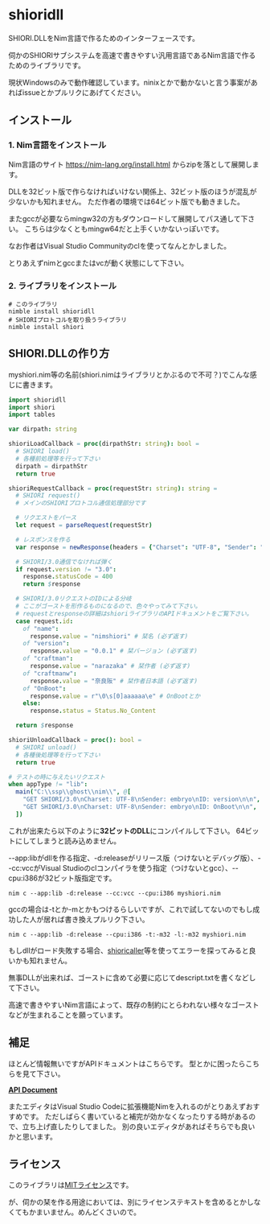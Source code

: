 # shioridll

SHIORI.DLLをNim言語で作るためのインターフェースです。

伺かのSHIORIサブシステムを高速で書きやすい汎用言語であるNim言語で作るためのライブラリです。

現状Windowsのみで動作確認しています。ninixとかで動かないと言う事案があればissueとかプルリクにあげてください。

## インストール

### 1. Nim言語をインストール

Nim言語のサイト https://nim-lang.org/install.html からzipを落として展開します。

DLLを32ビット版で作らなければいけない関係上、32ビット版のほうが混乱が少ないかも知れません。
ただ作者の環境では64ビット版でも動きました。

またgccが必要ならmingw32の方もダウンロードして展開してパス通して下さい。
こちらは少なくともmingw64だと上手くいかないっぽいです。

なお作者はVisual Studio Communityのclを使ってなんとかしました。

とりあえずnimとgccまたはvcが動く状態にして下さい。

### 2. ライブラリをインストール

```
# このライブラリ
nimble install shioridll
# SHIORIプロトコルを取り扱うライブラリ
nimble install shiori
```

## SHIORI.DLLの作り方

myshiori.nim等の名前(shiori.nimはライブラリとかぶるので不可？)でこんな感じに書きます。

```nim
import shioridll
import shiori
import tables

var dirpath: string

shioriLoadCallback = proc(dirpathStr: string): bool =
  # SHIORI load()
  # 各種前処理等を行って下さい
  dirpath = dirpathStr
  return true

shioriRequestCallback = proc(requestStr: string): string =
  # SHIORI request()
  # メインのSHIORIプロトコル通信処理部分です

  # リクエストをパース
  let request = parseRequest(requestStr)

  # レスポンスを作る
  var response = newResponse(headers = {"Charset": "UTF-8", "Sender": "nimshiori"}.newOrderedTable)

  # SHIORI/3.0通信でなければ弾く
  if request.version != "3.0":
    response.statusCode = 400
    return $response

  # SHIORI/3.0リクエストのIDによる分岐
  # ここがゴーストを形作るものになるので、色々やってみて下さい。
  # requestとresponseの詳細はshioriライブラリのAPIドキュメントをご覧下さい。
  case request.id:
    of "name":
      response.value = "nimshiori" # 栞名 (必ず返す)
    of "version":
      response.value = "0.0.1" # 栞バージョン (必ず返す)
    of "craftman":
      response.value = "narazaka" # 栞作者 (必ず返す)
    of "craftmanw":
      response.value = "奈良阪" # 栞作者日本語 (必ず返す)
    of "OnBoot":
      response.value = r"\0\s[0]aaaaaa\e" # OnBootとか
    else:
      response.status = Status.No_Content

  return $response

shioriUnloadCallback = proc(): bool =
  # SHIORI unload()
  # 各種後処理等を行って下さい
  return true

# テストの時に与えたいリクエスト
when appType != "lib":
  main("C:\\ssp\\ghost\\nim\\", @[
    "GET SHIORI/3.0\nCharset: UTF-8\nSender: embryo\nID: version\n\n",
    "GET SHIORI/3.0\nCharset: UTF-8\nSender: embryo\nID: OnBoot\n\n",
  ])
```

これが出来たら以下のように**32ビットのDLL**にコンパイルして下さい。
64ビットにしてしまうと読み込めません。

--app:libがdllを作る指定、-d:releaseがリリース版（つけないとデバッグ版）、--cc:vccがVisual Studioのclコンパイラを使う指定（つけないとgcc）、--cpu:i386が32ビット版指定です。
```
nim c --app:lib -d:release --cc:vcc --cpu:i386 myshiori.nim
```

gccの場合は-tとか-mとかもつけるらしいですが、これで試してないのでもし成功した人が居れば書き換えプルリク下さい。
```
nim c --app:lib -d:release --cpu:i386 -t:-m32 -l:-m32 myshiori.nim
```

もしdllがロード失敗する場合、[shioricaller](https://github.com/Narazaka/shioricaller)等を使ってエラーを探ってみると良いかも知れません。

無事DLLが出来れば、ゴーストに含めて必要に応じてdescript.txtを書くなどして下さい。

高速で書きやすいNim言語によって、既存の制約にとらわれない様々なゴーストなどが生まれることを願っています。

## 補足

ほとんど情報無いですがAPIドキュメントはこちらです。
型とかに困ったらこちらを見て下さい。

**[API Document](https://narazaka.github.io/shioridll-nim/)**

またエディタはVisual Studio Codeに拡張機能Nimを入れるのがとりあえずおすすめです。
ただしばらく書いていると補完が効かなくなったりする時があるので、立ち上げ直したりしてました。
別の良いエディタがあればそちらでも良いかと思います。

## ライセンス

このライブラリは[MITライセンス](https://narazaka.net/license/MIT?2017)です。

が、伺かの栞を作る用途においては、別にライセンステキストを含めるとかしなくてもかまいません。めんどくさいので。
